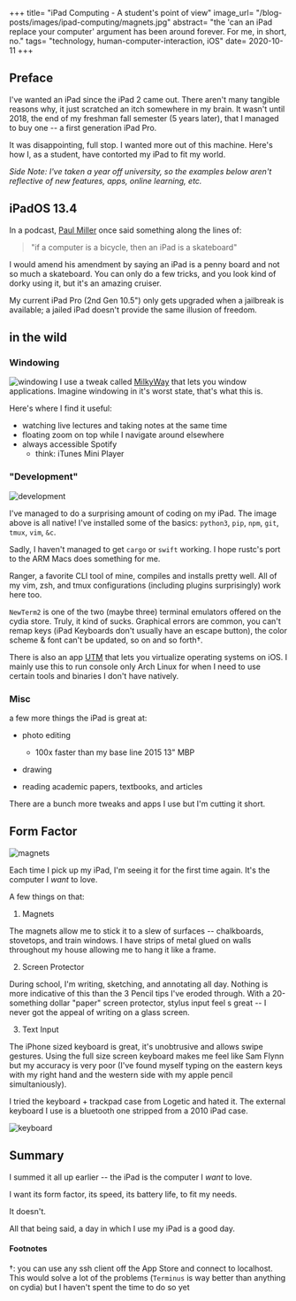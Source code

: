+++
title= "iPad Computing - A student's point of view"
image_url= "/blog-posts/images/ipad-computing/magnets.jpg"
abstract= "the 'can an iPad replace your computer' argument has been around forever. For me, in short, no."
tags= "technology, human-computer-interaction, iOS"
date= 2020-10-11
+++


## Preface

I've wanted an iPad since the iPad 2 came out. There aren't many tangible reasons why, it just scratched an itch somewhere in my brain. It wasn't until 2018, the end of my freshman fall semester (5 years later), that I managed to buy one -- a first generation iPad Pro.

It was disappointing, full stop. I wanted more out of this machine. Here's how I, as a student, have contorted my iPad to fit my world.

_Side Note: I've taken a year off university, so the examples below aren't reflective of new features, apps, online learning, etc._


## iPadOS 13.4

In a podcast, [Paul Miller](http://twitter.com/futurepaul) once said something along the lines of:

> "if a computer is a bicycle, then an iPad is a skateboard"

I would amend his amendment by saying an iPad is a penny board and not so much a skateboard. You can only do a few tricks, and you look kind of dorky using it, but it's an amazing cruiser.

My current iPad Pro (2nd Gen 10.5") only gets upgraded when a jailbreak is available; a jailed iPad doesn't provide the same illusion of freedom.


## in the wild 

### Windowing

![windowing](/blog-posts/images/ipad-computing/windows.PNG)
I use a tweak called [MilkyWay](https://mainrepo.org/bundle/milkyway2) that lets you window applications. Imagine windowing in it's worst state, that's what this is.

Here's where I find it useful:

- watching live lectures and taking notes at the same time 
- floating zoom on top while I navigate around elsewhere
- always accessible Spotify
    - think: iTunes Mini Player

### "Development" 

![development](/blog-posts/images/ipad-computing/development.PNG)

I've managed to do a surprising amount of coding on my iPad. The image above is all native! I've installed some of the basics: `python3`, `pip`, `npm`, `git`, `tmux`, `vim`, `&c`.

Sadly, I haven't managed to get `cargo` or `swift` working. I hope rustc's port to the ARM Macs does something for me.

Ranger, a favorite CLI tool of mine, compiles and installs pretty well. All of my vim, zsh, and tmux configurations (including plugins surprisingly) work here too. 

`NewTerm2` is one of the two (maybe three) terminal emulators offered on the cydia store. Truly, it kind of sucks. Graphical errors are common, you can't remap keys (iPad Keyboards don't usually have an escape button), the color scheme & font can't be updated, so on and so forth†.

There is also an app [UTM](https://github.com/utmapp/UTM) that lets you virtualize operating systems on iOS. I mainly use this to run console only Arch Linux for when I need to use certain tools and binaries I don't have natively.

### Misc 

a few more things the iPad is great at:

- photo editing
    - 100x faster than my base line 2015 13" MBP

- drawing
- reading academic papers, textbooks, and articles

There are a bunch more tweaks and apps I use but I'm cutting it short.

## Form Factor

![magnets](/blog-posts/images/ipad-computing/magnets.jpg)

Each time I pick up my iPad, I'm seeing it for the first time again. It's the computer I _want_ to love. 

A few things on that:

1. Magnets 

The magnets allow me to stick it to a slew of surfaces -- chalkboards, stovetops, and train windows. I have strips of metal glued on walls throughout my house allowing me to hang it like a frame.

2. Screen Protector

During school, I'm writing, sketching, and annotating all day. Nothing is more indicative of this than the 3 Pencil tips I've eroded through. With a 20-something dollar "paper" screen protector, stylus input feel s great -- I never got the appeal of writing on a glass screen.

3. Text Input

The iPhone sized keyboard is great, it's unobtrusive and allows swipe gestures. Using the full size screen keyboard makes me feel like Sam Flynn but my accuracy is very poor (I've found myself typing on the eastern keys with my right hand and the western side with my apple pencil simultaniously).

I tried the keyboard + trackpad case from Logetic and hated it. The external keyboard I use is a bluetooth one stripped from a 2010 iPad case. 

![keyboard](/blog-posts/images/ipad-computing/keyboard.jpeg)


## Summary

I summed it all up earlier -- the iPad is the computer I _want_ to love.

I want its form factor, its speed, its battery life, to fit my needs. 

It doesn't.

All that being said, a day in which I use my iPad is a good day.

#### Footnotes
†: you can use any ssh client off the App Store and connect to localhost. This would solve a lot of the problems (`Terminus` is way better than anything on cydia) but I haven't spent the time to do so yet
